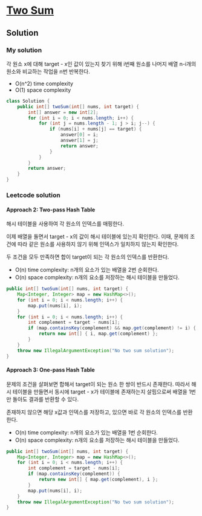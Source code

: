 # [Two Sum](https://leetcode.com/problems/two-sum/)

## Solution

### My solution

각 원소 x에 대해 target - x인 값이 있는지 찾기 위해 i번째 원소를 나머지 배열 n-i개의 원소와 비교하는 작업을 n번 반복한다.

* O(n^2) time complexity
* O(1) space complexity

```java
class Solution {
    public int[] twoSum(int[] nums, int target) {
        int[] answer = new int[2];
        for (int i = 0; i < nums.length; i++) {
            for (int j = nums.length - 1; j > i; j--) {
                if (nums[i] + nums[j] == target) {
                    answer[0] = i;
                    answer[1] = j;
                    return answer;
                }
            }
        }
        return answer;
    }
}
```

### Leetcode solution

#### Approach 2: Two-pass Hash Table

해시 테이블을 사용하여 각 원소의 인덱스를 매핑한다.

이제 배열을 돌면서 target - x의 값이 해시 테이블에 있는지 확인한다. 이때, 문제의 조건에 따라 같은 원소를 사용하지 않기 위해 인덱스가 일치하지 않는지 확인한다.

두 조건을 모두 만족하면 합이 target이 되는 각 원소의 인덱스를 반환한다.

* O(n) time complexity:
    n개의 요소가 있는 배열을 2번 순회한다.
* O(n) space complexity:
    n개의 요소를 저장하는 해시 테이블을 만들었다.

```java
public int[] twoSum(int[] nums, int target) {
    Map<Integer, Integer> map = new HashMap<>();
    for (int i = 0; i < nums.length; i++) {
        map.put(nums[i], i);
    }
    for (int i = 0; i < nums.length; i++) {
        int complement = target - nums[i];
        if (map.containsKey(complement) && map.get(complement) != i) {
            return new int[] { i, map.get(complement) };
        }
    }
    throw new IllegalArgumentException("No two sum solution");
}
```

#### Approach 3: One-pass Hash Table

문제의 조건을 살펴보면 합해서 target이 되는 원소 한 쌍이 반드시 존재한다. 따라서 해시 테이블을 만들면서 동시에 target - x가 테이블에 존재하는지 살핌으로써 배열을 1번만 돌아도 결과를 반환할 수 있다.

존재하지 않으면 해당 x값과 인덱스를 저장하고, 있으면 바로 각 원소의 인덱스를 반환한다.

* O(n) time complexity:
    n개의 요소가 있는 배열을 1번 순회한다.
* O(n) space complexity:
    n개의 요소를 저장하는 해시 테이블을 만들었다.

```java
public int[] twoSum(int[] nums, int target) {
    Map<Integer, Integer> map = new HashMap<>();
    for (int i = 0; i < nums.length; i++) {
        int complement = target - nums[i];
        if (map.containsKey(complement)) {
            return new int[] { map.get(complement), i };
        }
        map.put(nums[i], i);
    }
    throw new IllegalArgumentException("No two sum solution");
}
```